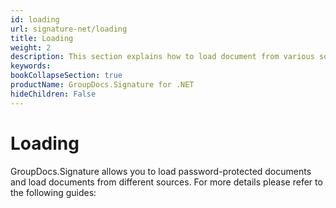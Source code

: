```yaml
---
id: loading
url: signature-net/loading
title: Loading
weight: 2
description: This section explains how to load document from various sources like file, streams, remote web resources, loading document from FTP, Amazon or Azure storage etc.
keywords: 
bookCollapseSection: true
productName: GroupDocs.Signature for .NET
hideChildren: False
---
```


# Loading


GroupDocs.Signature allows you to load password-protected documents and load documents from different sources. For more details please refer to the following guides:

